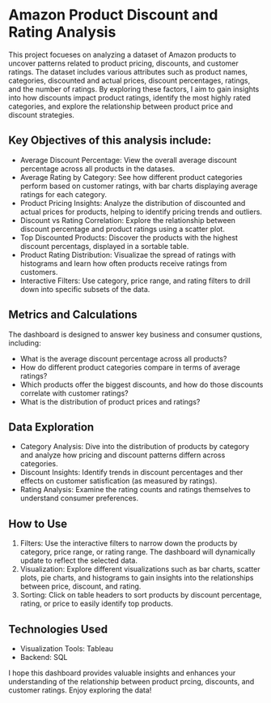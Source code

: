 # Amazon Product Discount and Rating Analysis

This project focueses on analyzing a dataset of Amazon products to uncover patterns related to product pricing, discounts, and customer ratings. The dataset includes various attributes such as product names, categories, discounted and actual prices, discount percentages, ratings, and the number of ratings. By exploring these factors, I aim to gain insights into how discounts impact product ratings, identify the most highly rated categories, and explore the relationship between product price and discount strategies. 

## Key Objectives of this analysis include:
* Average Discount Percentage: View the overall average discount percentage across all products in the datases.
* Average Rating by Category: See how different product categories perform based on customer ratings, with bar charts displaying average ratings for each category.
* Product Pricing Insights: Analyze the distribution of discounted and actual prices for products, helping to identify pricing trends and outliers.
* Discount vs Rating Correlation: Explore the relationship between discount percentage and product ratings using a scatter plot.
* Top Discounted Products: Discover the products with the highest discount percentags, displayed in a sortable table.
* Product Rating Distribution: Visualizae the spread of ratings with histograms and learn how often products receive ratings from customers.
* Interactive Filters: Use category, price range, and rating filters to drill down into specific subsets of the data.

## Metrics and Calculations
The dashboard is designed to answer key business and consumer qustions, including:
* What is the average discount percentage across all products?
* How do different product categories compare in terms of average ratings?
* Which products offer the biggest discounts, and how do those discounts correlate with customer ratings?
* What is the distribution of product prices and ratings?

## Data Exploration
* Category Analysis: Dive into the distribution of products by category and analyze how pricing and discount patterns differn across categories.
* Discount Insights: Identify trends in discount percentages and ther effects on customer satisfication (as measured by ratings).
* Rating Analysis: Examine the rating counts and ratings themselves to understand consumer preferences.

## How to Use
1. Filters: Use the interactive filters to narrow down the products by category, price range, or rating range. The dashboard will dynamically update to reflect the selected data.
2. Visualization: Explore different visualizations such as bar charts, scatter plots, pie charts, and histograms to gain insights into the relationships between price, discount, and rating.
3. Sorting: Click on table headers to sort products by discount percentage, rating, or price to easily identify top products.

## Technologies Used
* Visualization Tools: Tableau
* Backend: SQL

I hope this dashboard provides valuable insights and enhances your understanding of the relationship between product prcing, discounts, and customer ratings. Enjoy exploring the data!
  
